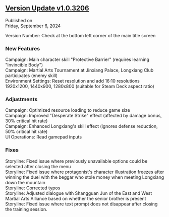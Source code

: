 ## [Version Update v1.0.3206](https://store.steampowered.com/news/app/1859910/view/4570678714942433611?l=tchinese)

Published on  
Friday, September 6, 2024

Version Number: Check at the bottom left corner of the main title screen


### New Features

Campaign: Main character skill "Protective Barrier" (requires learning "Invincible Body")  
Campaign: Martial Arts Tournament at Jinxiang Palace, Longxiang Club participates (enemy skill)  
Environment Settings: Reset resolution and add 16:10 resolutions 1920x1200, 1440x900, 1280x800 (suitable for Steam Deck aspect ratio)  


### Adjustments

Campaign: Optimized resource loading to reduce game size  
Campaign: Improved "Desperate Strike" effect (affected by damage bonus, 30% critical hit rate)  
Campaign: Enhanced Longxiang's skill effect (ignores defense reduction, 50% critical hit rate)  
UI Operations: Read gamepad inputs  


### Fixes

Storyline: Fixed issue where previously unavailable options could be selected after closing the menu  
Storyline: Fixed issue where protagonist's character illustration freezes after winning the duel with the beggar who stole money when meeting Longxiang down the mountain  
Storyline: Corrected typos  
Storyline: Adjusted dialogue with Shangguan Jun of the East and West Martial Arts Alliance based on whether the senior brother is present  
Storyline: Fixed issue where text prompt does not disappear after closing the training session.